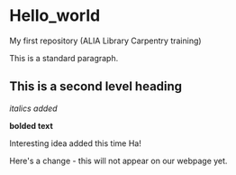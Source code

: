 # Hello_world
My first repository (ALIA Library Carpentry training)

This is a standard paragraph. 
## This is a second level heading
_italics added_

**bolded text**

Interesting idea added this time Ha!

Here's a change - this will not appear on our webpage yet.
